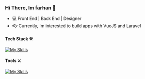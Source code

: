 ### Hi There, Im farhan 👋

- 💻 Front End | Back End | Designer
- 👓 Currently, Im interested to build apps with VueJS and Laravel

#### Tech Stack ⚒️

[![My Skills](https://skillicons.dev/icons?i=js,html,css,php,vue,nuxt,laravel,express,tailwind,bootstrap,ts,nodejs,jquery,pinia)](https://skillicons.dev)

#### Tools ⚔️

[![My Skills](https://skillicons.dev/icons?i=photoshop,figma,mysql,vscode,github,vite,git,netlify,vercel)](https://skillicons.dev)
